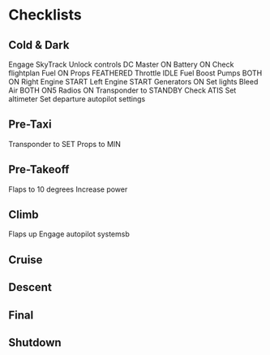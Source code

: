 # Checklists

## Cold & Dark

Engage SkyTrack
Unlock controls
DC Master ON
Battery ON
Check flightplan
Fuel ON
Props FEATHERED
Throttle IDLE
Fuel Boost Pumps BOTH ON
Right Engine START
Left Engine START
Generators ON
Set lights
Bleed Air BOTH ON5
Radios ON
Transponder to STANDBY
Check ATIS
Set altimeter
Set departure autopilot settings

## Pre-Taxi

Transponder to SET
Props to MIN

## Pre-Takeoff

Flaps to 10 degrees
Increase power

## Climb

Flaps up
Engage autopilot systemsb

## Cruise

## Descent

## Final

## Shutdown

